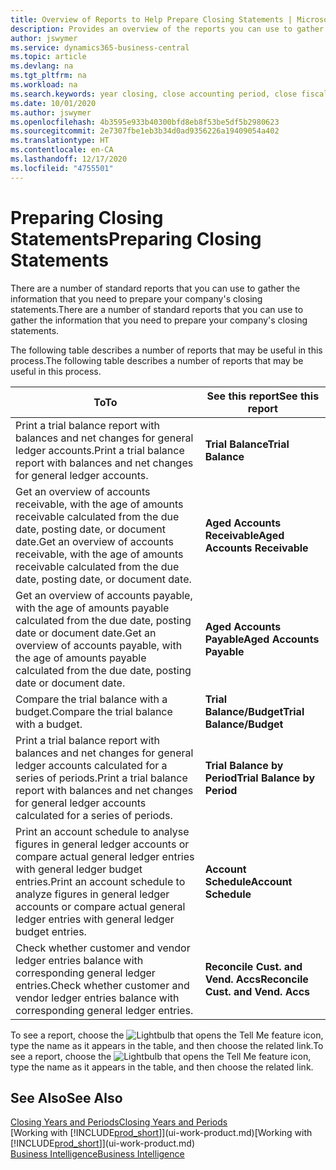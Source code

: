 ```yaml
---
title: Overview of Reports to Help Prepare Closing Statements | Microsoft Docs
description: Provides an overview of the reports you can use to gather information to prepare your company's closing statements when closing the fiscal year.
author: jswymer
ms.service: dynamics365-business-central
ms.topic: article
ms.devlang: na
ms.tgt_pltfrm: na
ms.workload: na
ms.search.keywords: year closing, close accounting period, close fiscal year, aging, creditor payments, vendor payments, assets, liabilities, equity, analysis, reporting, financial report, business intelligence, BI, Power Bi, KPI
ms.date: 10/01/2020
ms.author: jswymer
ms.openlocfilehash: 4b3595e933b40300bfd8eb8f53be5df5b2980623
ms.sourcegitcommit: 2e7307fbe1eb3b34d0ad9356226a19409054a402
ms.translationtype: HT
ms.contentlocale: en-CA
ms.lasthandoff: 12/17/2020
ms.locfileid: "4755501"
---
```

# <a name="preparing-closing-statements"></a><span data-ttu-id="eaa04-103">Preparing Closing Statements</span><span class="sxs-lookup"><span data-stu-id="eaa04-103">Preparing Closing Statements</span></span>
<span data-ttu-id="eaa04-104">There are a number of standard reports that you can use to gather the information that you need to prepare your company's closing statements.</span><span class="sxs-lookup"><span data-stu-id="eaa04-104">There are a number of standard reports that you can use to gather the information that you need to prepare your company's closing statements.</span></span>

<span data-ttu-id="eaa04-105">The following table describes a number of reports that may be useful in this process.</span><span class="sxs-lookup"><span data-stu-id="eaa04-105">The following table describes a number of reports that may be useful in this process.</span></span>  

| <span data-ttu-id="eaa04-106">To</span><span class="sxs-lookup"><span data-stu-id="eaa04-106">To</span></span> | <span data-ttu-id="eaa04-107">See this report</span><span class="sxs-lookup"><span data-stu-id="eaa04-107">See this report</span></span> |
| --- | --- |
| <span data-ttu-id="eaa04-108">Print a trial balance report with balances and net changes for general ledger accounts.</span><span class="sxs-lookup"><span data-stu-id="eaa04-108">Print a trial balance report with balances and net changes for general ledger accounts.</span></span> |<span data-ttu-id="eaa04-109">**Trial Balance**</span><span class="sxs-lookup"><span data-stu-id="eaa04-109">**Trial Balance**</span></span> |
| <span data-ttu-id="eaa04-110">Get an overview of accounts receivable, with the age of amounts receivable calculated from the due date, posting date, or document date.</span><span class="sxs-lookup"><span data-stu-id="eaa04-110">Get an overview of accounts receivable, with the age of amounts receivable calculated from the due date, posting date, or document date.</span></span> |<span data-ttu-id="eaa04-111">**Aged Accounts Receivable**</span><span class="sxs-lookup"><span data-stu-id="eaa04-111">**Aged Accounts Receivable**</span></span> |
| <span data-ttu-id="eaa04-112">Get an overview of accounts payable, with the age of amounts payable calculated from the due date, posting date or document date.</span><span class="sxs-lookup"><span data-stu-id="eaa04-112">Get an overview of accounts payable, with the age of amounts payable calculated from the due date, posting date or document date.</span></span> |<span data-ttu-id="eaa04-113">**Aged Accounts Payable**</span><span class="sxs-lookup"><span data-stu-id="eaa04-113">**Aged Accounts Payable**</span></span> |
| <span data-ttu-id="eaa04-114">Compare the trial balance with a budget.</span><span class="sxs-lookup"><span data-stu-id="eaa04-114">Compare the trial balance with a budget.</span></span> |<span data-ttu-id="eaa04-115">**Trial Balance/Budget**</span><span class="sxs-lookup"><span data-stu-id="eaa04-115">**Trial Balance/Budget**</span></span> |
| <span data-ttu-id="eaa04-116">Print a trial balance report with balances and net changes for general ledger accounts calculated for a series of periods.</span><span class="sxs-lookup"><span data-stu-id="eaa04-116">Print a trial balance report with balances and net changes for general ledger accounts calculated for a series of periods.</span></span> |<span data-ttu-id="eaa04-117">**Trial Balance by Period**</span><span class="sxs-lookup"><span data-stu-id="eaa04-117">**Trial Balance by Period**</span></span> |
| <span data-ttu-id="eaa04-118">Print an account schedule to analyse figures in general ledger accounts or compare actual general ledger entries with general ledger budget entries.</span><span class="sxs-lookup"><span data-stu-id="eaa04-118">Print an account schedule to analyze figures in general ledger accounts or compare actual general ledger entries with general ledger budget entries.</span></span> |<span data-ttu-id="eaa04-119">**Account Schedule**</span><span class="sxs-lookup"><span data-stu-id="eaa04-119">**Account Schedule**</span></span> |
| <span data-ttu-id="eaa04-120">Check whether customer and vendor ledger entries balance with corresponding general ledger entries.</span><span class="sxs-lookup"><span data-stu-id="eaa04-120">Check whether customer and vendor ledger entries balance with corresponding general ledger entries.</span></span> |<span data-ttu-id="eaa04-121">**Reconcile Cust. and Vend. Accs**</span><span class="sxs-lookup"><span data-stu-id="eaa04-121">**Reconcile Cust. and Vend. Accs**</span></span> |

<span data-ttu-id="eaa04-122">To see a report, choose the ![Lightbulb that opens the Tell Me feature](media/ui-search/search_small.png "Tell me what you want to do") icon, type the name as it appears in the table, and then choose the related link.</span><span class="sxs-lookup"><span data-stu-id="eaa04-122">To see a report, choose the ![Lightbulb that opens the Tell Me feature](media/ui-search/search_small.png "Tell me what you want to do") icon, type the name as it appears in the table, and then choose the related link.</span></span>

## <a name="see-also"></a><span data-ttu-id="eaa04-123">See Also</span><span class="sxs-lookup"><span data-stu-id="eaa04-123">See Also</span></span>
[<span data-ttu-id="eaa04-124">Closing Years and Periods</span><span class="sxs-lookup"><span data-stu-id="eaa04-124">Closing Years and Periods</span></span>](year-close-years-periods.md)  
<span data-ttu-id="eaa04-125">[Working with [!INCLUDE[prod_short](includes/prod_short.md)]](ui-work-product.md)</span><span class="sxs-lookup"><span data-stu-id="eaa04-125">[Working with [!INCLUDE[prod_short](includes/prod_short.md)]](ui-work-product.md)</span></span>  
[<span data-ttu-id="eaa04-126">Business Intelligence</span><span class="sxs-lookup"><span data-stu-id="eaa04-126">Business Intelligence</span></span>](bi.md)
